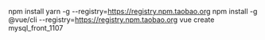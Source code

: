 

npm install yarn -g --registry=https://registry.npm.taobao.org 
npm install -g @vue/cli --registry=https://registry.npm.taobao.org 
vue create mysql_front_1107
